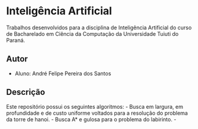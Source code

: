 # Inteligência Artificial

Trabalhos desenvolvidos para a disciplina de Inteligência Artificial do curso
de Bacharelado em Ciência da Computação da Universidade Tuiuti do Paraná.

## Autor

- Aluno: André Felipe Pereira dos Santos

## Descrição

Este repositório possui os seguintes algoritmos:
	- Busca em largura, em profundidade e de custo uniforme voltados para a resolução do problema da torre de hanoi.
	- Busca A* e gulosa para o problema do labirinto. 
	- 


